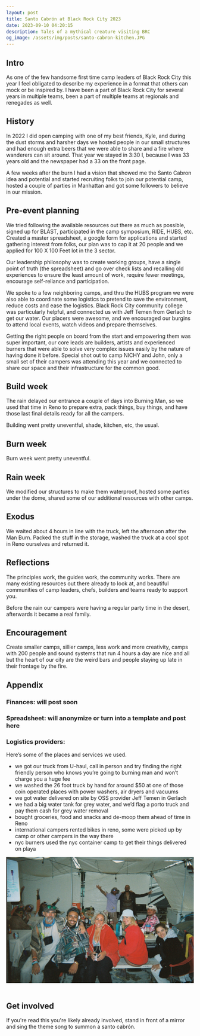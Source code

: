 ```yaml
---
layout: post
title: Santo Cabrón at Black Rock City 2023
date: 2023-09-10 04:20:15
description: Tales of a mythical creature visiting BRC
og_image: /assets/img/posts/santo-cabron-kitchen.JPG
---
```


## Intro

As one of the few handsome first time camp leaders of Black Rock City this year I feel obligated to describe my experience in a format that others can mock or be inspired by. I have been a part of Black Rock City for several years in multiple teams, been a part of multiple teams at regionals and renegades as well.

## History

In 2022 I did open camping with one of my best friends, Kyle, and during the dust storms and harsher days we hosted people in our small structures and had enough extra beers that we were able to share and a fire where wanderers can sit around. That year we stayed in 3:30 I, because I was 33 years old and the newspaper had a 33 on the front page.

A few weeks after the burn I had a vision that showed me the Santo Cabron idea and potential and started recruiting folks to join our potential camp, hosted a couple of parties in Manhattan and got some followers to believe in our mission.

## Pre-event planning

We tried following the available resources out there as much as possible, signed up for BLAST, participated in the camp symposium, RIDE, HUBS, etc. Created a master spreadsheet, a google form for applications and started gathering interest from folks, our plan was to cap it at 20 people and we applied for 100 X 100 Feet lot in the 3 sector.

Our leadership philosophy was to create working groups, have a single point of truth (the spreadsheet) and go over check lists and recalling old experiences to ensure the least amount of work, require fewer meetings, encourage self-reliance and participation.

We spoke to a few neighboring camps, and thru the HUBS program we were also able to coordinate some logistics to pretend to save the environment, reduce costs and ease the logistics. Black Rock City community college was particularly helpful, and connected us with Jeff Temen from Gerlach to get our water. Our placers were awesome, and we encouraged our burgins to attend local events, watch videos and prepare themselves.

Getting the right people on board from the start and empowering them was super important, our core leads are builders, artists and experienced burners that were able to solve very complex issues easily by the nature of having done it before. Special shot out to camp NICHY and John, only a small set of their campers was attending this year and we connected to share our space and their infrastructure for the common good.

## Build week

The rain delayed our entrance a couple of days into Burning Man, so we used that time in Reno to prepare extra, pack things, buy things, and have those last final details ready for all the campers.

Building went pretty uneventful, shade, kitchen, etc, the usual.

## Burn week

Burn week went pretty uneventful.

## Rain week

We modified our structures to make them waterproof, hosted some parties under the dome, shared some of our additional resources with other camps.


## Exodus

We waited about 4 hours in line with the truck, left the afternoon after the Man Burn. Packed the stuff in the storage, washed the truck at a cool spot in Reno ourselves and returned it.

## Reflections

The principles work, the guides work, the community works. There are many existing resources out there already to look at, and beautiful communities of camp leaders, chefs, builders and teams ready to support you.

Before the rain our campers were having a regular party time in the desert, afterwards it became a real family.

## Encouragement

Create smaller camps, sillier camps, less work and more creativity, camps with 200 people and sound systems that run 4 hours a day are nice and all but the heart of our city are the weird bars and people staying up late in their frontage by the fire.

## Appendix

### Finances: will post soon

### Spreadsheet: will anonymize or turn into a template and post here

### Logistics providers:

Here’s some of the places and services we used.

- we got our truck from U-haul, call in person and try finding the right friendly person who knows you’re going to burning man and won’t charge you a huge fee
- we washed the 26 foot truck by hand for around $50 at one of those coin operated places with power washers, air dryers and vacuums
- we got water delivered on site by OSS provider Jeff Temen in Gerlach
- we had a big water tank for grey water, and we’d flag a porto truck and pay them cash for grey water removal
- bought groceries, food and snacks and de-moop them ahead of time in Reno
- international campers rented bikes in reno, some were picked up by camp or other campers in the way there
- nyc burners used the nyc container camp to get their things delivered on playa


<img src="/assets/img/posts/santo-cabron-kitchen.JPG" style="max-width: 100%; margin-bottom: 16px;" alt="logo no oficial de la asociacion caleña para la promocion y la defensa de la cultura que promueve la callejera saludable, segura y con condom, con abreviatura: ACPDCPCSSC o a ce pe de ce pe ce ese ese ce para mas corto. la imagen depicta a un conejo salvaje en un valle en llamas." >

## Get involved

If you're read this you're likely already involved, stand in front of a mirror and sing the theme song to summon a santo cabrón.
